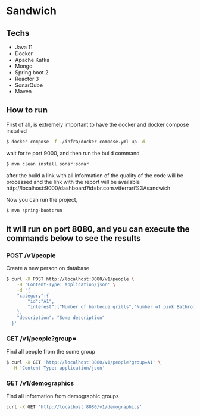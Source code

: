 
# Sandwich
## Techs
- Java 11
- Docker
- Apache Kafka
- Mongo
- Spring boot 2
- Reactor 3
- SonarQube
- Maven

## How to run 
First of all, is extremely important to have the docker and docker compose installed
````bash
$ docker-compose -f ./infra/docker-compose.yml up -d
````
wait for te port 9000, and then run the build command
````bash
$ mvn clean install sonar:sonar
````
after the build a link with all information of the quality of the code will be processed and the link with the report will be available http://localhost:9000/dashboard?id=br.com.vtferrari%3Asandwich

Now you can run the project,
````bash
$ mvn spring-boot:run
````
it will run on port 8080, and you can execute the commands below to see the results 
-----
### POST /v1/people 
Create a new person on database
````bash 
$ curl -X POST http://localhost:8080/v1/people \
    -H 'Content-Type: application/json' \
    -d '{
  	"category":{
  		"id":"A1",
  		"interest":["Number of barbecue grills","Number of pink Bathroom seats","Estimated number of books read per year"]
  	},
  	"description": "Some description"
  }'
````

### GET /v1/people?group=<some group>
Find all people from the some group
````bash
$ curl -X GET 'http://localhost:8080/v1/people?group=A1' \
  -H 'Content-Type: application/json' 
````
### GET /v1/demographics
Find all information from demographic groups
````bash
curl -X GET 'http://localhost:8080/v1/demographics'
````
